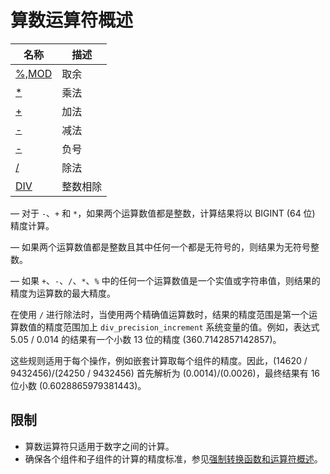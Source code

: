 # **算数运算符概述**

| 名称 | 描述|
|---|-----|
| [%,MOD](mod.md) | 取余 |
| [*](multiplication.md) | 乘法 |
| [+](addition.md) | 加法 |
| [-](minus.md) | 减法 |
| [-](unary-minus.md) | 负号 |
| [/](division.md) | 除法 |
| [DIV](div.md) | 整数相除 |

— 对于 `-`、`+` 和 `*`，如果两个运算数值都是整数，计算结果将以 BIGINT (64 位) 精度计算。

— 如果两个运算数值都是整数且其中任何一个都是无符号的，则结果为无符号整数。

— 如果 `+`、`-`、`/`、`*`、`%` 中的任何一个运算数值是一个实值或字符串值，则结果的精度为运算数的最大精度。

在使用 `/` 进行除法时，当使用两个精确值运算数时，结果的精度范围是第一个运算数值的精度范围加上 `div_precision_increment` 系统变量的值。例如，表达式 5.05 / 0.014 的结果有一个小数 13 位的精度 (360.7142857142857)。

<!--上面这一段需要检视-->

这些规则适用于每个操作，例如嵌套计算取每个组件的精度。因此，(14620 / 9432456)/(24250 / 9432456) 首先解析为 (0.0014)/(0.0026)，最终结果有 16 位小数 (0.6028865979381443)。

## **限制**

- 算数运算符只适用于数字之间的计算。
- 确保各个组件和子组件的计算的精度标准，参见[强制转换函数和运算符概述](../cast-functions-and-operators/cast-functions-and-operators-overview.md)。

